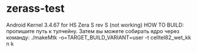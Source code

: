 # zerass-test
Android Kernel 3.4.67 for HS Zera S rev S (not working)
HOW TO BUILD:
пропишите путь к тулчейну. 
Затем вы можете собирать ядро через команду:
./makeMtk -o=TARGET_BUILD_VARIANT=user -t  celltel82_wet_kk n k
